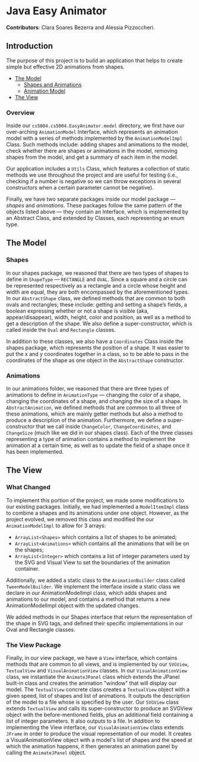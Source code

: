 # Java Easy Animator
**Contributors**: Clara Soares Bezerra and Alessia Pizzoccheri.
## Introduction
The purpose of this project is to build an application that helps to create simple but effective 2D animations from shapes.
- [The Model](##the-model)
    - [Shapes and Animations](###shapes-and-animations)
    - [Animation Model](###animation-model)
- [The View](##the-view)

### Overview 
Inside our `cs5004.cs5004.EasyAnimator.model` directory, we first have our over-arching `AnimationModel` Interface,
which represents an animation model with a series of methods implemented by the `AnimationModelImpl` Class. 
Such methods include: adding shapes and animations to the model, check whether there are shapes or
animations in the model, removing shapes from the model, and get a summary of each item in the
model.

Our application includes a `Utils` Class, which features a collection of static methods we use 
throughout the project and are useful for testing (i.e., checking if a number is
negative so we can throw exceptions in several constructors when a certain parameter cannot be negative).

Finally, we have two separate packages inside our model package — _shapes_ and _animations_. 
These packages follow the same pattern of the objects listed above — they contain an Interface, 
which is implemented by an Abstract Class, and extended by Classes, each representing an enum type.

## The Model
### Shapes
In our shapes package, we reasoned that there are two types of shapes to define in `ShapeType` — `RECTANGLE` and `OVAL`.
Since a square and a circle can be represented respectively as a rectangle and a circle whose height and width are equal, they are both encompassed by the aforementioned types.
In our `AbstractShape` class, we defined methods that are common to both ovals and rectangles; these include: getting and setting a shape’s fields, a boolean expressing whether or not a shape is visible (aka, appear/disappear), width,
height, color and position, as well as a method to get a description of the shape. We also define a super-constructor, which is called inside the `Oval` and `Rectangle` classes. 

In addition to these classes, we also have a `Coordinates` Class inside the shapes package, which represents the position
of a shape. It was easier to put the x and y coordinates together in a class, so to be able to pass in the coordinates of the shape as one object in the `AbstractShape` constructor.

### Animations
In our animations folder, we reasoned that there are three types of animations to define in
`AnimationType` — changing the color of a shape, changing the coordinates of a shape, and changing
the size of a shape. In `AbstractAnimation`, we defined methods that are common to all three of
these animations, which are mainly getter methods but also a method to produce a description of the
animation. Furthermore, we define a super-constructor that we call inside `ChangeColor`, `ChangeCoordinates`,
and `ChangeSize` (much like we did in our shapes class). Each of the three classes representing a
type of animation contains a method to implement the animation at a certain time, as well as to
update the field of a shape once it has been implemented. 

## The View
### What Changed 
To implement this portion of the project, we made some modifications to our existing packages.
Initially, we had implemented a `ModelItemImpl` class to combine a shapes and its animations under
one object. However, as the project evolved, we removed this class and modified the our `AnimationModelImpl`
to allow for 3 arrays:

- `ArrayList<Shapes>` which contains a list of shapes to be animated;
- `ArrayList<Animations>` which contains all the animations that will be on the shapes;
- `ArrayList<Integer>` which contains a list of integer parameters used by the SVG and Visual View to
set the boundaries of the animation container. 

Additionally, we added a static class to the `AnimationBuilder` class called `TweenModelBuilder`. 
We implement the interface inside a static class we declare in our AnimationModelImpl class, which 
adds shapes and animations to our model, and contains a method that returns a new 
AnimationModelImpl object with the updated changes. 

We added methods in our Shapes interface that return the representation of the shape in SVG tags, 
and defined their specific implementations in our Oval and Rectangle classes.

### The View Package
Finally, in our view package, we have a `View` interface, which contains methods that are common to 
all views, and is implemented by our `SVGView`, `TextualView` and `VisualAnimationView` classes. In
our `VisualAnimationView` class, we instantiate the `AnimateJPanel` class which extends the JPanel
built-in class and creates the animation "window" that will display our model.
The `TextualView` concrete class creates a `TextualView` object with a given speed, list of shapes
and list of animations. It outputs the description of the model to a file whose is specified by the 
user. Our `SVGView` class extends `TextualView` and calls its super-constructor to
produce an SVGView object with the before-mentioned fields, plus an additional field containing a list
of integer parameters. It also outputs to a file. In addition to implementing the View interface, 
our `VisualAnimationView` class extends `JFrame` in order to produce the visual representation 
of our model. It creates a VisualAnimationView object with a model's list of shapes and the speed 
at which the animation happens, it then generates an animation panel by calling the `AnimateJPanel` 
object.